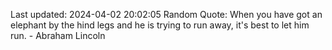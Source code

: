 Last updated: 2024-04-02 20:02:05
Random Quote: When you have got an elephant by the hind legs and he is trying to run away, it's best to let him run. - Abraham Lincoln